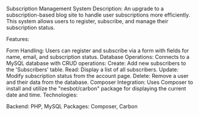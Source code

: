 Subscription Management System
Description:
An upgrade to a subscription-based blog site to handle user subscriptions more efficiently. This system allows users to register, subscribe, and manage their subscription status.

Features:

Form Handling: Users can register and subscribe via a form with fields for name, email, and subscription status.
Database Operations: Connects to a MySQL database with CRUD operations:
Create: Add new subscribers to the 'Subscribers' table.
Read: Display a list of all subscribers.
Update: Modify subscription status from the account page.
Delete: Remove a user and their data from the database.
Composer Integration: Uses Composer to install and utilize the "nesbot/carbon" package for displaying the current date and time.
Technologies:

Backend: PHP, MySQL
Packages: Composer, Carbon